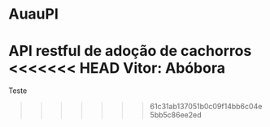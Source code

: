 # AuauPI
API restful de adoção de cachorros
<<<<<<< HEAD
Vitor: Abóbora
=======
Teste
>>>>>>> 61c31ab137051b0c09f14bb6c04e5bb5c86ee2ed
